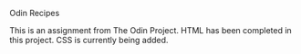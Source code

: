 Odin Recipes

This is an assignment from The Odin Project. 
HTML has been completed in this project.
CSS is currently being added.